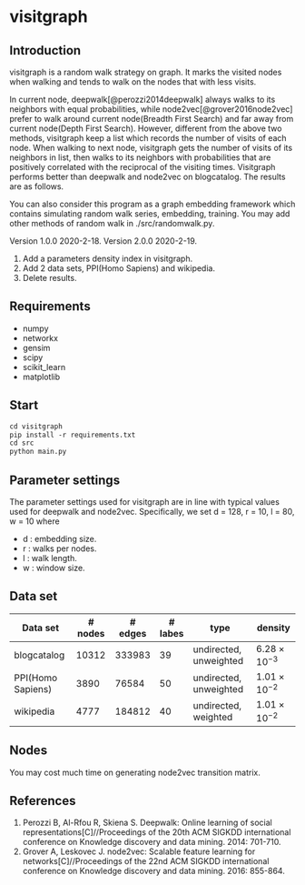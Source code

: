 # visitgraph
## Introduction
visitgraph is a random walk strategy on graph. It marks the visited nodes when walking and tends to walk on the nodes that with less visits.

In current node, deepwalk[@perozzi2014deepwalk] always walks to its neighbors with equal probabilities, while node2vec[@grover2016node2vec] prefer to walk around current node(Breadth First Search) and far away from current node(Depth First Search). However, different from the above two methods, visitgraph keep a list which records the number of visits of each node. When walking to next node, visitgraph gets the number of visits of its neighbors in list, then walks to its neighbors with probabilities that are positively correlated with the reciprocal of the visiting times. Visitgraph performs better than deepwalk and node2vec on blogcatalog. The results are as follows.

You can also consider this program as a graph embedding framework which contains simulating random walk series, embedding, training. You may add other methods of random walk in ./src/randomwalk.py.

Version 1.0.0 2020-2-18.
Version 2.0.0 2020-2-19.
1. Add a parameters density index in visitgraph. 
2. Add 2 data sets, PPI(Homo Sapiens) and wikipedia.
3. Delete results.

## Requirements

+ numpy
+ networkx
+ gensim
+ scipy
+ scikit_learn
+ matplotlib

## Start
```markdown
cd visitgraph
pip install -r requirements.txt
cd src
python main.py
```

## Parameter settings

The parameter settings used for visitgraph are in line with typical values used for deepwalk and node2vec. Specifically, we set d = 128,
r = 10, l = 80, w = 10 where
+ d : embedding size.
+ r : walks per nodes.
+ l : walk length.
+ w : window size.

## Data set

|  Data set   | # nodes  | # edges | # labes | type | density |
|  ----  | ----  | ----| ---- | ---- | ---- |
| blogcatalog  | 10312 | 333983 | 39 | undirected, unweighted | $6.28\times 10^{-3}$ |
| PPI(Homo Sapiens)  | 3890 | 76584 | 50 | undirected, unweighted | $1.01\times 10^{-2}$ |
| wikipedia | 4777 | 184812 | 40 | undirected, weighted | $1.01\times 10^{-2}$ |

## Nodes
You may cost much time on generating node2vec transition matrix.

## References
1. Perozzi B, Al-Rfou R, Skiena S. Deepwalk: Online learning of social representations[C]//Proceedings of the 20th ACM SIGKDD international conference on Knowledge discovery and data mining. 2014: 701-710.
2. Grover A, Leskovec J. node2vec: Scalable feature learning for networks[C]//Proceedings of the 22nd ACM SIGKDD international conference on Knowledge discovery and data mining. 2016: 855-864.
